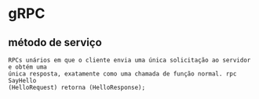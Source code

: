 # gRPC

## método de serviço

```
RPCs unários em que o cliente envia uma única solicitação ao servidor e obtém uma
única resposta, exatamente como uma chamada de função normal. rpc SayHello
(HelloRequest) retorna (HelloResponse);

```